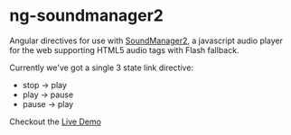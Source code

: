 ng-soundmanager2
================

Angular directives for use with [SoundManager2](http://www.schillmania.com/projects/soundmanager2/), a javascript audio player for the web supporting HTML5 audio tags with Flash fallback.

Currently we've got a single 3 state link directive:

- stop -> play
- play -> pause
- pause -> play

Checkout the [Live Demo](https://rawgithub.com/saygoweb/ng-soundmanager2/master/test/test.html)

